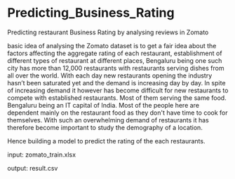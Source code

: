 # Predicting_Business_Rating
Predicting restaurant Business Rating by analysing reviews in Zomato

basic idea of analysing the Zomato dataset is to get a fair idea about the factors affecting the aggregate rating of each 
restaurant, establishment of different types of restaurant at different places, Bengaluru being one such city has more than 
12,000 restaurants with restaurants serving dishes from all over the world. With each day new restaurants opening the industry
hasn’t been saturated yet and the demand is increasing day by day. In spite of increasing demand it however has become
difficult for new restaurants to compete with established restaurants. Most of them serving the same food. Bengaluru being an 
IT capital of India. Most of the people here are dependent mainly on the restaurant food as they don't have time to cook for 
themselves. With such an overwhelming demand of restaurants it has therefore become important to study the demography of a 
location. 

Hence building a model to predict the rating of the each restaurants.

input: zomato_train.xlsx

output: result.csv
